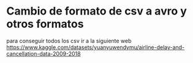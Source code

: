 # Cambio de formato de csv a avro y otros formatos

para conseguir todos los csv ir a la siguiente web https://www.kaggle.com/datasets/yuanyuwendymu/airline-delay-and-cancellation-data-2009-2018
